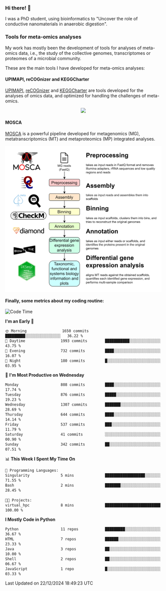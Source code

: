 ### Hi there! 👋

I was a PhD student, using bioinformatics to "Uncover the role of conductive nanomaterials in anaerobic digestion".

### Tools for meta-omics analyses

My work has mostly been the development of tools for analyses of meta-omics data, i.e., the study of the collective genomes, transcriptomes or proteomes of a microbial community.

These are the main tools I have developed for meta-omics analyses:

#### UPIMAPI, reCOGnizer and KEGGCharter

[UPIMAPI](https://github.com/iquasere/UPIMAPI), [reCOGnizer](https://github.com/iquasere/reCOGnizer) and [KEGGCharter](https://github.com/iquasere/KEGGCharter) are tools developed for the analyses of omics data, and optimized for handling the challenges of meta-omics.

<p align="center">
    <img src="assets/annotation_paper.png">
</p>

#### MOSCA

[MOSCA](https://github.com/iquasere/MOSCA) is a powerful pipeline developed for metagenomics (MG), metatranscriptomics (MT) and metaproteomics (MP) integrated analyses.

<p align="center">
    <img src="assets/mosca_workflow.png" align="center" width="700">
</p>


#### Finally, some metrics about my coding routine:

<!--START_SECTION:waka-->
![Code Time](http://img.shields.io/badge/Code%20Time-893%20hrs%2037%20mins-blue)

**I'm an Early 🐤** 

```text
🌞 Morning                1650 commits        █████████░░░░░░░░░░░░░░░░   36.22 % 
🌆 Daytime                1993 commits        ███████████░░░░░░░░░░░░░░   43.75 % 
🌃 Evening                732 commits         ████░░░░░░░░░░░░░░░░░░░░░   16.07 % 
🌙 Night                  180 commits         █░░░░░░░░░░░░░░░░░░░░░░░░   03.95 % 
```
📅 **I'm Most Productive on Wednesday** 

```text
Monday                   808 commits         ████░░░░░░░░░░░░░░░░░░░░░   17.74 % 
Tuesday                  876 commits         █████░░░░░░░░░░░░░░░░░░░░   19.23 % 
Wednesday                1307 commits        ███████░░░░░░░░░░░░░░░░░░   28.69 % 
Thursday                 644 commits         ████░░░░░░░░░░░░░░░░░░░░░   14.14 % 
Friday                   537 commits         ███░░░░░░░░░░░░░░░░░░░░░░   11.79 % 
Saturday                 41 commits          ░░░░░░░░░░░░░░░░░░░░░░░░░   00.90 % 
Sunday                   342 commits         ██░░░░░░░░░░░░░░░░░░░░░░░   07.51 % 
```


📊 **This Week I Spent My Time On** 

```text
💬 Programming Languages: 
Singularity              5 mins              ██████████████████░░░░░░░   71.55 % 
Bash                     2 mins              ███████░░░░░░░░░░░░░░░░░░   28.45 % 

🐱‍💻 Projects: 
virtual_hpc              8 mins              █████████████████████████   100.00 % 
```

**I Mostly Code in Python** 

```text
Python                   11 repos            █████████░░░░░░░░░░░░░░░░   36.67 % 
HTML                     7 repos             ██████░░░░░░░░░░░░░░░░░░░   23.33 % 
Java                     3 repos             ██░░░░░░░░░░░░░░░░░░░░░░░   10.00 % 
Shell                    2 repos             ██░░░░░░░░░░░░░░░░░░░░░░░   06.67 % 
JavaScript               1 repo              █░░░░░░░░░░░░░░░░░░░░░░░░   03.33 % 
```




 Last Updated on 22/12/2024 18:49:23 UTC
<!--END_SECTION:waka-->
